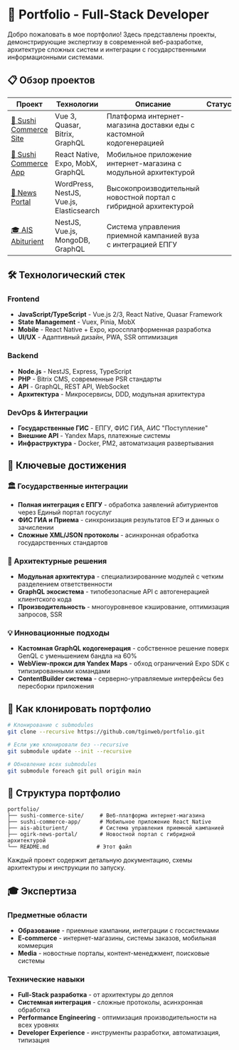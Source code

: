 # 🚀 Portfolio - Full-Stack Developer

Добро пожаловать в мое портфолио! Здесь представлены проекты, демонстрирующие экспертизу в современной веб-разработке, архитектуре сложных систем и интеграции с государственными информационными системами.

## 📋 Обзор проектов

| Проект | Технологии                               | Описание | Статус |
|--------|------------------------------------------|----------|-------|
| [🍕 Sushi Commerce Site](./sushi-commerce-site) | Vue 3, Quasar, Bitrix, GraphQL           | Платформа интернет-магазина доставки еды с кастомной кодогенерацией |
| [📱 Sushi Commerce App](./sushi-commerce-app) | React Native, Expo, MobX, GraphQL        | Мобильное приложение интернет-магазина с модульной архитектурой |
| [📰 News Portal](./ogirk-news-portal) | WordPress, NestJS, Vue.js, Elasticsearch | Высокопроизводительный новостной портал с гибридной архитектурой |
| [🎓 AIS Abiturient](./ais-abiturient) | NestJS, Vue.js, MongoDB, GraphQL         | Система управления приемной кампанией вуза с интеграцией ЕПГУ  |

## 🛠️ Технологический стек

### Frontend
- **JavaScript/TypeScript** - Vue.js 2/3, React Native, Quasar Framework
- **State Management** - Vuex, Pinia, MobX
- **Mobile** - React Native + Expo, кроссплатформенная разработка
- **UI/UX** - Адаптивный дизайн, PWA, SSR оптимизация

### Backend
- **Node.js** - NestJS, Express, TypeScript
- **PHP** - Bitrix CMS, современные PSR стандарты
- **API** - GraphQL, REST API, WebSocket
- **Архитектура** - Микросервисы, DDD, модульная архитектура

### DevOps & Интеграции
- **Государственные ГИС** - ЕПГУ, ФИС ГИА, АИС "Поступление"
- **Внешние API** - Yandex Maps, платежные системы
- **Инфраструктура** - Docker, PM2, автоматизация развертывания

## 🎯 Ключевые достижения

### 🏛️ Государственные интеграции
- **Полная интеграция с ЕПГУ** - обработка заявлений абитуриентов через Единый портал госуслуг
- **ФИС ГИА и Приема** - синхронизация результатов ЕГЭ и данных о зачислении
- **Сложные XML/JSON протоколы** - асинхронная обработка государственных стандартов

### 🚀 Архитектурные решения
- **Модульная архитектура** - специализированние модулей с четким разделением ответственности
- **GraphQL экосистема** - типобезопасные API с автогенерацией клиентского кода
- **Производительность** - многоуровневое кэширование, оптимизация запросов, SSR

### 💡 Инновационные подходы
- **Кастомная GraphQL кодогенерация** - собственное решение поверх GenQL с уменьшением бандла на 60%
- **WebView-прокси для Yandex Maps** - обход ограничений Expo SDK с типизированными командами
- **ContentBuilder система** - серверно-управляемые интерфейсы без пересборки приложения

## 🔧 Как клонировать портфолио

```bash
# Клонирование с submodules
git clone --recursive https://github.com/tginweb/portfolio.git

# Если уже клонировали без --recursive
git submodule update --init --recursive

# Обновление всех submodules
git submodule foreach git pull origin main
```

## 📁 Структура портфолио

```
portfolio/
├── sushi-commerce-site/     # Веб-платформа интернет-магазина
├── sushi-commerce-app/      # Мобильное приложение React Native
├── ais-abiturient/          # Система управления приемной кампанией
├── ogirk-news-portal/       # Новостной портал с гибридной архитектурой  
└── README.md               # Этот файл
```

Каждый проект содержит детальную документацию, схемы архитектуры и инструкции по запуску.

## 🎓 Экспертиза

### Предметные области
- **Образование** - приемные кампании, интеграции с госсистемами
- **E-commerce** - интернет-магазины, системы заказов, мобильная коммерция
- **Media** - новостные порталы, контент-менеджмент, поисковые системы

### Технические навыки
- **Full-Stack разработка** - от архитектуры до деплоя
- **Системная интеграция** - сложные протоколы, асинхронная обработка
- **Performance Engineering** - оптимизация производительности на всех уровнях
- **Developer Experience** - инструменты разработки, автоматизация, типизация
